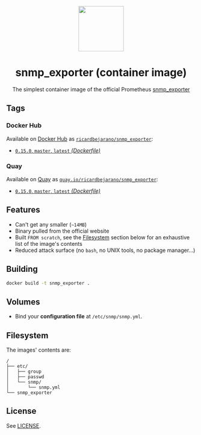 <p align=center><img src=https://emojipedia-us.s3.dualstack.us-west-1.amazonaws.com/thumbs/320/apple/198/fire-extinguisher_1f9ef.png width=120px></p>
<h1 align=center>snmp_exporter (container image)</h1>
<p align=center>The simplest container image of the official Prometheus <a href=https://github.com/prometheus/snmp_exporter>snmp_exporter</a></p>


## Tags

### Docker Hub

Available on [Docker Hub](https://hub.docker.com) as [`ricardbejarano/snmp_exporter`](https://hub.docker.com/r/ricardbejarano/snmp_exporter):

- [`0.15.0`, `master`, `latest` *(Dockerfile)*](https://github.com/ricardbejarano/snmp_exporter/blob/master/Dockerfile)

### Quay

Available on [Quay](https://quay.io) as [`quay.io/ricardbejarano/snmp_exporter`](https://quay.io/repository/ricardbejarano/snmp_exporter):

- [`0.15.0`, `master`, `latest` *(Dockerfile)*](https://github.com/ricardbejarano/snmp_exporter/blob/master/Dockerfile)


## Features

* Can't get any smaller (`~14MB`)
* Binary pulled from the official website
* Built `FROM scratch`, see the [Filesystem](#Filesystem) section below for an exhaustive list of the image's contents
* Reduced attack surface (no `bash`, no UNIX tools, no package manager...)


## Building

```bash
docker build -t snmp_exporter .
```


## Volumes

- Bind your **configuration file** at `/etc/snmp/snmp.yml`.


## Filesystem

The images' contents are:

```
/
├── etc/
│   ├── group
│   ├── passwd
│   └── snmp/
│       └── snmp.yml
└── snmp_exporter
```


## License

See [LICENSE](https://github.com/ricardbejarano/snmp_exporter/blob/master/LICENSE).
